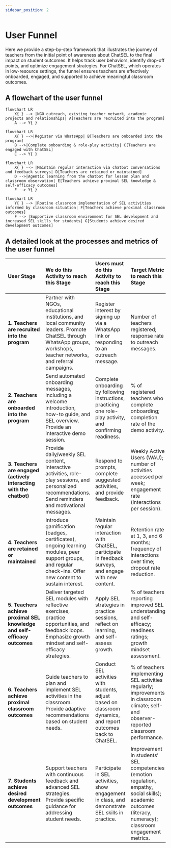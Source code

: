 ```yaml
---
sidebar_position: 2
---
```


# User Funnel

Here we provide a step-by-step framework that illustrates the journey of teachers from the initial point of awareness about ChatSEL to the final impact on student outcomes. It helps track user behaviors, identify drop-off points, and optimize engagement strategies. For ChatSEL, which operates in low-resource settings, the funnel ensures teachers are effectively onboarded, engaged, and supported to achieve meaningful classroom outcomes.

## A flowchart of the user funnel
```mermaid
flowchart LR
    X{ } --> |NGO outreach, existing teacher network, academic projects and relationships| A[Teachers are recruited into the program]
    A --> Y{ }
```

```mermaid
flowchart LR
    X{ } -->|Register via WhatsApp| B[Teachers are onboarded into the program]
    B -->|Complete onboarding & role-play activity| C[Teachers are engaged with ChatSEL]
    C --> Y{ }
```

```mermaid
flowchart LR
    X{ } --> |Maintain regular interaction via chatbot conversations and feedback surveys| D[Teachers are retained or maintained]
    D -->|Agentic learning from the chatbot for lesson plan and classroom observation| E[Teachers achieve proximal SEL knowledge & self-efficacy outcomes]
    E --> Y{ }
```

```mermaid
flowchart LR
    Y{ } --> |Routine classroom implementation of SEL activities informed by classroom situation| F[Teachers achieve proximal classroom outcomes]
    F --> |Supportive classroom environment for SEL development and increased SEL skills for students| G[Students achieve desired development outcomes]
```

## A detailed look at the processes and metrics of the user funnel

| **User Stage** | **We do this Activity to reach this Stage** | **Users must do this Activity to reach this Stage** | **Target Metric to reach this Stage** |
|:---|:---|:---|:---|
| **1. Teachers are recruited into the program** | Partner with NGOs, educational institutions, and local community leaders. Promote ChatSEL through WhatsApp groups, workshops, teacher networks, and referral campaigns. | Register interest by signing up via a WhatsApp link or responding to an outreach message. | Number of teachers registered; response rate to outreach messages. |
| **2. Teachers are onboarded into the program** | Send automated onboarding messages, including a welcome introduction, how-to guide, and SEL overview. Provide an interactive demo session. | Complete onboarding by following instructions, practicing one role-play activity, and confirming readiness. | % of registered teachers who complete onboarding; completion rate of the demo activity. |
| **3. Teachers are engaged (actively interacting with the chatbot)** | Provide daily/weekly SEL content, interactive activities, role-play sessions, and personalized recommendations. Send reminders and motivational messages. | Respond to prompts, complete suggested activities, and provide feedback. | Weekly Active Users (WAU); number of activities accessed per week; engagement rate (interactions per session). |
| **4. Teachers are retained or maintained** | Introduce gamification (badges, certificates), ongoing learning modules, peer support groups, and regular check-ins. Offer new content to sustain interest. | Maintain regular interaction with ChatSEL, participate in feedback surveys, and engage with new content. | Retention rate at 1, 3, and 6 months; frequency of interactions over time; dropout rate reduction. |
| **5. Teachers achieve proximal SEL knowledge and self-efficacy outcomes** | Deliver targeted SEL modules with reflective exercises, practice opportunities, and feedback loops. Emphasize growth mindset and self-efficacy strategies. | Apply SEL strategies in practice sessions, reflect on learning, and self-assess growth. | % of teachers reporting improved SEL understanding and self-efficacy; readiness ratings; growth mindset assessment. |
| **6. Teachers achieve proximal classroom outcomes** | Guide teachers to plan and implement SEL activities in the classroom. Provide adaptive recommendations based on student needs. | Conduct SEL activities with students, adjust based on classroom dynamics, and report outcomes back to ChatSEL. | % of teachers implementing SEL activities regularly; improvements in classroom climate; self- and observer-reported classroom performance. |
| **7. Students achieve desired development outcomes** | Support teachers with continuous feedback and advanced SEL strategies. Provide specific guidance for addressing student needs. | Participate in SEL activities, show engagement in class, and demonstrate SEL skills in practice. | Improvement in students’ SEL competencies (emotion regulation, empathy, social skills); academic outcomes (literacy, numeracy); classroom engagement metrics. |